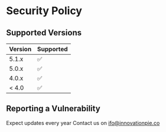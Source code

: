 # Security Policy

## Supported Versions


| Version | Supported          |
| ------- | ------------------ |
| 5.1.x   | :white_check_mark: |
| 5.0.x   | :white_check_mark:             |
| 4.0.x   | :white_check_mark: |
| < 4.0   | :white_check_mark:                |

## Reporting a Vulnerability


Expect updates every year
Contact us on ifo@innovationpie.co
